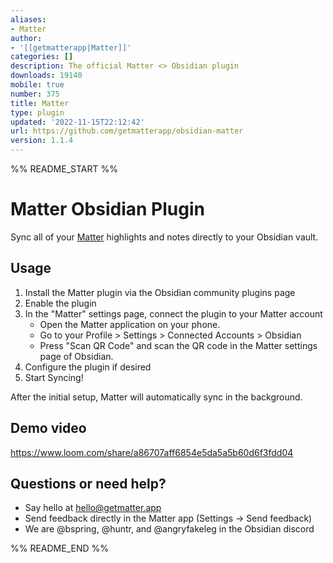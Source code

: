 ```yaml
---
aliases:
- Matter
author:
- '[[getmatterapp|Matter]]'
categories: []
description: The official Matter <> Obsidian plugin
downloads: 19140
mobile: true
number: 375
title: Matter
type: plugin
updated: '2022-11-15T22:12:42'
url: https://github.com/getmatterapp/obsidian-matter
version: 1.1.4
---
```


%% README_START %%

# Matter Obsidian Plugin

Sync all of your [Matter](https://hq.getmatter.app) highlights and notes directly to your Obsidian vault.

## Usage

1. Install the Matter plugin via the Obsidian community plugins page
2. Enable the plugin
3. In the "Matter" settings page, connect the plugin to your Matter account
    * Open the Matter application on your phone.
    * Go to your Profile > Settings > Connected Accounts > Obsidian
    * Press "Scan QR Code" and scan the QR code in the Matter settings page of Obsidian.
4. Configure the plugin if desired
5. Start Syncing!

After the initial setup, Matter will automatically sync in the background.

## Demo video
https://www.loom.com/share/a86707aff6854e5da5a5b60d6f3fdd04

## Questions or need help?
* Say hello at hello@getmatter.app
* Send feedback directly in the Matter app (Settings -> Send feedback)
* We are @bspring, @huntr, and @angryfakeleg in the Obsidian discord


%% README_END %%